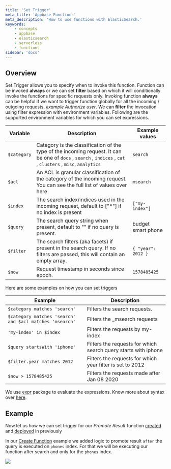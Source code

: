 ```yaml
---
title: 'Set Trigger'
meta_title: 'Appbase Functions'
meta_description: 'How to use functions with ElasticSearch.'
keywords:
    - concepts
    - appbase
    - elasticsearch
    - serverless
    - functions
sidebar: 'docs'
---
```


## Overview

Set Trigger allows you to specify when to invoke this function. Function can be invoked **always** or we can set **filter** based on which it will conditionally invoke the functions for specific requests only. Invoking function **always** can be helpful if we want to trigger function globally for all the incoming / outgoing requests, _example Authorize user_. We can **filter** the invocation using filter expression with environment variables. Following are the supported environment variables for which you can set expressions.

| Variable    | Description                                                                                                                                                   | Example values     |
| ----------- | ------------------------------------------------------------------------------------------------------------------------------------------------------------- | ------------------ |
| `$category` | Category is the classification of the type of the incoming request. It can be one of `docs` , `search` , `indices` , `cat` , `clusters` , `misc`, `analytics` | `search`           |
| `$acl`      | An ACL is granular classification of the category of the incoming request. You can see the full list of values over here                                      | `msearch`          |
| `$index`    | The search index/indices used in the incoming request, default to ["*"] if no index is present                                                                | `["my-index"]`     |
| `$query`    | The search query string when present, default to "" if no query is present.                                                                                   | budget smart phone |
| `$filter`   | The search filters (aka facets) if present in the search query. If no filters are passed, this will contain an empty array.                                   | `{ "year": 2012 }` |
| `$now`      | Request timestamp in seconds since epoch.                                                                                                                     | `1578485425`       |

Here are some examples on how you can set triggers

| Example                                                 | Description                                                    |
| ------------------------------------------------------- | -------------------------------------------------------------- |
| `$category matches 'search'`                            | Filters the search requests.                                   |
| `$category matches 'search' and $acl matches 'msearch'` | Filters the \_msearch requests                                 |
| `'my-index' in $index`                                  | Filters the requests by my-index                               |
| `$query startsWith 'iphone'`                            | Filters the requests for which search query starts with iphone |
| `$filter.year matches 2012`                             | Filters the requests for which year filter is set to 2012      |
| `$now > 1578485425`                                     | Filters the requests made after Jan 08 2020                    |

We use [expr](https://github.com/antonmedv/expr/blob/master/docs/Language-Definition.md) package to evaluate the expressions. Know more about syntax over [here](https://github.com/antonmedv/expr/blob/master/docs/Language-Definition.md).

## Example

Now let us how we can set trigger for our _Promote Result_ function [created](/docs/search/Functions/create) and [deployed](/docs/search/Functions/deploy) in previously

In our [Create Function](/docs/search/Functions/create) example we added logic to promote result `after` the query is executed on `phones` index. For that we will be executing our function after search and only for the `phones` index.

![](https://www.dropbox.com/s/ckziwma2lr2tpr7/Screenshot%202020-01-31%2009.19.09.png?raw=1)
